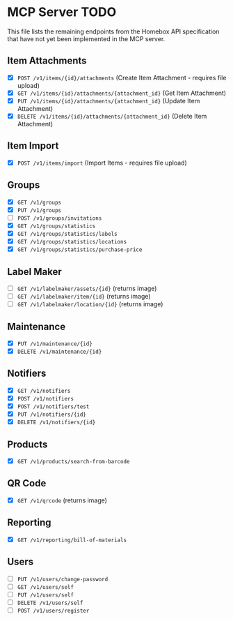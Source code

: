 # MCP Server TODO

This file lists the remaining endpoints from the Homebox API specification that have not yet been implemented in the MCP server.

## Item Attachments
- [x] `POST /v1/items/{id}/attachments` (Create Item Attachment - requires file upload)
- [x] `GET /v1/items/{id}/attachments/{attachment_id}` (Get Item Attachment)
- [x] `PUT /v1/items/{id}/attachments/{attachment_id}` (Update Item Attachment)
- [x] `DELETE /v1/items/{id}/attachments/{attachment_id}` (Delete Item Attachment)

## Item Import
- [x] `POST /v1/items/import` (Import Items - requires file upload)

## Groups
- [x] `GET /v1/groups`
- [x] `PUT /v1/groups`
- [ ] `POST /v1/groups/invitations`
- [x] `GET /v1/groups/statistics`
- [x] `GET /v1/groups/statistics/labels`
- [x] `GET /v1/groups/statistics/locations`
- [x] `GET /v1/groups/statistics/purchase-price`

## Label Maker
- [ ] `GET /v1/labelmaker/assets/{id}` (returns image)
- [ ] `GET /v1/labelmaker/item/{id}` (returns image)
- [ ] `GET /v1/labelmaker/location/{id}` (returns image)

## Maintenance
- [x] `PUT /v1/maintenance/{id}`
- [x] `DELETE /v1/maintenance/{id}`

## Notifiers
- [x] `GET /v1/notifiers`
- [x] `POST /v1/notifiers`
- [x] `POST /v1/notifiers/test`
- [x] `PUT /v1/notifiers/{id}`
- [x] `DELETE /v1/notifiers/{id}`

## Products
- [x] `GET /v1/products/search-from-barcode`

## QR Code
- [x] `GET /v1/qrcode` (returns image)

## Reporting
- [x] `GET /v1/reporting/bill-of-materials`

## Users
- [ ] `PUT /v1/users/change-password`
- [ ] `GET /v1/users/self`
- [ ] `PUT /v1/users/self`
- [ ] `DELETE /v1/users/self`
- [ ] `POST /v1/users/register`
